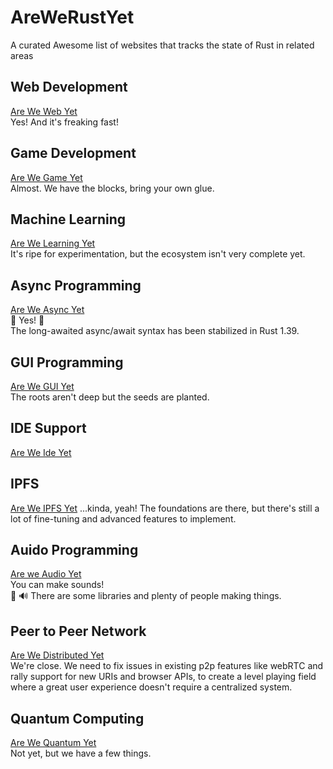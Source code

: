 # AreWeRustYet
A curated Awesome list of websites that tracks the state of Rust in related areas

## Web Development 
  [Are We Web Yet](https://www.arewewebyet.org/)  
  Yes! And it's freaking fast!

## Game Development
  [Are We Game Yet](https://arewegameyet.com/)  
  Almost. We have the blocks, bring your own glue.

## Machine Learning
  [Are We Learning Yet](https://www.arewelearningyet.com/)  
  It's ripe for experimentation, but the ecosystem isn't very complete yet.

## Async Programming
  [Are We Async Yet](https://areweasyncyet.rs/)  
  🎉 Yes! 🎉  
  The long-awaited async/await syntax has been stabilized in Rust 1.39. 

## GUI Programming
  [Are We GUI Yet](https://areweguiyet.com/)  
  The roots aren't deep but the seeds are planted.
  
## IDE Support
  [Are We Ide Yet](https://areweideyet.com/)  
  
## IPFS
  [Are We IPFS Yet](https://areweipfsyet.rs/)
  ...kinda, yeah! The foundations are there, but there's still a lot of fine-tuning and advanced features to implement.
  
## Auido Programming
  [Are we Audio Yet](https://areweaudioyet.com/)  
  You can make sounds!  
  🦀 🔊 There are some libraries and plenty of people making things.
  
## Peer to Peer Network
  [Are We Distributed Yet](https://arewedistributedyet.com/)  
  We're close. We need to fix issues in existing p2p features like webRTC and rally support for new URIs and browser APIs,
  to create a level playing field where a great user experience doesn't require a centralized system. 
  
## Quantum Computing
  [Are We Quantum Yet](https://arewequantumyet.github.io/)  
  Not yet, but we have a few things.  
